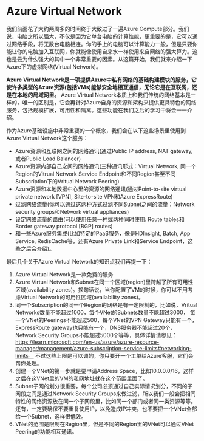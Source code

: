 # Azure Virtual Network
我们前面花了大约两周多的时间终于大致过了一遍Azure Compute部分。我们说，电脑之所以强大，不仅是因为它单台电脑的计算性能，更重要的是，它可以通过网络手段，将无数台电脑相连。你的手上的电脑可以计算能力一般，但是只要你能让你的电脑加入互联网，你就能像使用自来水一样使用来自网络的强大算力。这也是云为什么强大的其中一个非常重要的因素。从这篇开始，我们就来介绍一下Azure下的虚拟网络(Virtual Network)。</br>

**Azure Virtual Network是一项提供Azure中私有网络的基础构建模块的服务，它使许多类型的Azure资源(包括VMs)能够安全地相互通信，无论它是在互联网，还是在本地的局域网里。** Azure Virtual Network本质上和我们传统的网络基本是一样的，唯一的区别是，它会再针对Azure自身的资源和架构来提供更具特色的网络服务，包括规模扩展，可用性和隔离。这些功能在我们之后的学习中将会一一介绍。 </br>

作为Azure基础设施中非常重要的一个概念，我们会在以下这些场景里使用到Azure Virtual Network这个服务：

- Azure资源和互联网之间的网络通讯(通过Public IP address, NAT gateway, 或者Public Load Balancer)
- Azure资源内部自己之间的网络通讯(三种通讯形式：Virtual Network, 同一个Region的Vitrual Network Service Endpoint和不同Region甚至不同Subscription下的Vritual Network Peering)
- Azure资源和本地数据中心里的资源的网络通讯(通过Point-to-site virtual private network [VPN], Site-to-site VPN和Azure ExpressRoute)
- 过滤网络流量(你可以通过这两种方式过滤不同Subnet之间的流量：Network security groups和Network virtual appliances)
- 设定网络流量的路由(可以使用任意一种或两种同时使用: Route tables和Border gateway protocol [BGP] routes)
- 和一些Azure服务集成(比如特定的PaaS服务，像是HDInsight, Batch, App Service, RedisCache等，还有Azure Private Link和Service Endpoint，这些之后会介绍)。

最后几个关于Azure Virtual Network的知识点我们再提一下：
1. Azure Virtual Network是一款免费的服务
2. Azure Virtual Network和Subnet在同一个区域(region)里跨越了所有可用性区域(availability zones)。换句话说，当你配置了VM的时候，你可以不用考虑Virtual Network的可用性区域(availability zones)。
3. 同一个Subscription的同一个Region的网络是有一定限制的，比如说，Vritual Networks数量不能超过1000，每个VNet的Subnets数量不能超过3000， 每一个VNet的Peerings不能超过500，每个VNet的VPN Gateway只能有一个，ExpressRoute gateway也只能有一个，DNS服务器不能超过20个， Network Security Groups不能超过5000个等等，具体详情请参见：https://learn.microsoft.com/en-us/azure/azure-resource-manager/management/azure-subscription-service-limits#networking-limits。 不过这些上限是可以调的，你只要开一个工单给Azure客服，它们会帮你处理。
4. 创建一个VNet的第一步就是要申请Address Space，比如10.0.0.0/16，这样之后在这VNet里的VM的私网地址就在这个范围里面了。
5. Subnet子网的划分很重要，每个公司必须通过自己实际情况划分，不同的子网段之间是通过Network Security Groups来做过滤，所以我们一般会把相同特性的网络资源放在同一个子网段里，比如同一个部门或者同一类资源等等。还有，一定要确保不要重复使用IP，以免造成IP冲突。也不要把一个VNet全部给一个Subnet，这样很低效。
6. VNet的范围是限制在Region里，但是不同的Region里的VNet可以通过VNet Peering的功能相互通讯。



